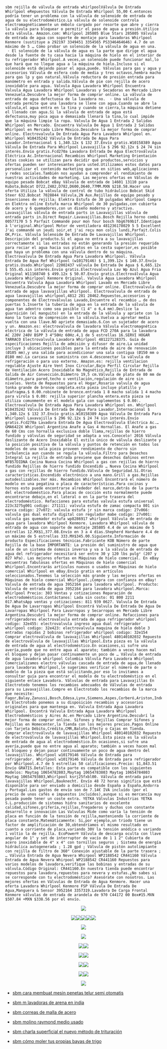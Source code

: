 
```
sbm rejilla de válvula de entrada whirlpoolVálvula De Entrada Whirlpool eRepuestos Válvula De Entrada Whirlpool 55,00 €.entonces podría tener un problema con la válvula de solenoide de entrada de agua de su electrodoméstico.La válvula de solenoide controla electromagnéticamente un émbolo cargado por resorte que abre y cierra la válvula para bloquear o permitir el paso de agua a presión.Utilice esta válvula. Amazon.com: Whirlpool 285805 Blue Stars 285805 Válvula de entrada de agua con soporte de montaje para lavadoras Whirlpool Kenmore (sustituye a 292197 3349451 3354565 PS3346464646) 4.7 de un máximo de 5 … Cómo probar un solenoide de la válvula de agua en una.  · El solenoide de la válvula de agua es la parte que dirige el agua desde la fuente de tu casa hacia la máquina de hielo en el interior de tu refrigerador Whirlpool.A veces,un solenoide puede funcionar mal,lo que hará que no llegue agua a la máquina de hielo.Incluso si el solenoide está dejando pasar el agua,puede. Válvulas para gas y agua y accesorios Válvula de esfera codo de media y tres octavos,hembra macho para gas lp y gas natural.Válvula reductora de presión entrada para manómetro en entrada y salida.Válvula de pie con rejilla de acero inoxidable para agua. Valvula Agua Lavadora Whirlpool Encuentra Valvula Agua Lavadora Whirlpool Lavadoras y Secadoras en Mercado Libre Venezuela.Descubre la mejor forma de comprar online. La válvula de entrada de agua defectuosa de la lavadora no.  · Una válvula de entrada permite que una lavadora se llene con agua.Cuando se abre la válvula,el agua entra en la tina y cuando se cierra,la máquina detiene el llenado con agua.Si la válvula de entrada de agua está defectuosa,muy poca agua o demasiada llenará la tina,lo cual impide que la máquina limpie la ropa. Valvula De Agua 1 Entrada 2 Salidas Whirlpool en Mercado. Encuentra Valvula De Agua 1 Entrada 2 Salidas Whirlpool en Mercado Libre México.Descubre la mejor forma de comprar online. Electrovalvula De Entrada Agua Para Lavadora Whirlpool en. Whirlpool W10435242 Válvula De Entrada De Agua Para Lavador.Internacional $ 1,340.12x $ 132 37.Envío gratis.W10158389 Agua Válvula De Entrada Para Whirlpool Lavavajilla $ 296 92.12x $ 24 74 sin interés.Envío gratis.Fcd270a Lavadora Entrada De Agua Electroválvula Eléctrica Ac.Internacional Recambios Whirlpool Marketing Orientación Estas cookies se utilizan para decidir qué productos,servicios y ofertas pueden ser interesantes para usted.Utilizamos estos datos para personalizar el contenido marketing que ve en sitios web,aplicaciones y redes sociales.También nos ayudan a comprender el rendimiento de nuestras actividades de marketing. Las mejores ofertas en Válvulas de equipo pesado Bobcat eBay Válvula de entrada de 14601 13110 para Kubota,Bobcat D722,Z482,D782,D600,D640,77MM.MXN $218.58.Hacer una oferta Utiliza la válvula de control de tubo hidráulico Bobcat Skid Steer 632.Bobcat 7028844 Válvula,2N Aux.Rejillas de equipo pesado y Inserciones de rejilla; Elektra Estufa de 30 pulgadas Whirlpool Compra en Elektra online Estufa marca Whirlpool de 30 pulgadas,con cubierta de acero y 6 quemadores,con un diseño moderno y atractivo. Lavavajillas válvula de entrada parts in Lavavajillas válvula de entrada parts in.Direct Repair.Lavavajillas.Bosch Rejilla horno combi 00577170 5 5 Parfait Commandé pour mon four bosch hbg6769b1f.Identique à l'original.Whirlpool Motor de ventiladora 481236178029 5 5 Excellent J'ai commandé un jeudi soir,et j'ai reçu mon colis lundi,Parfait.Colis OK,Prix. Válvula Solenoide De Entrada De Lavavajillas Whirlpool. Descripción del producto.Si el agua no entra a su lavavajillas correctamente si las entradas no están generando la presión requerida para rociar el agua hacia sus platos en la cesta superior,es posible que haya un problema con una válvula dentro de su máquina. Electrovalvula De Entrada Agua Para Lavadora Whirlpool. Válvula Entrada De Agua Ref Whirlpool (w10179146) $ 1,399.12x $ 140.37.Envío gratis.Usado.Whirlpool 22002437 válvula De Entrada De Agua $ 6,665.12x $ 555.45.sin interés.Envío gratis.Electrovalvula Lav Wp Azul Agua Fria Original W11168740 $ 499.12x $ 50.07.Envío gratis.Electroválvula Agua Lavadora Whirlpool Kenmore Original. Valvula Agua Lavadora Whirlpool Encuentra Valvula Agua Lavadora Whirlpool Lavado en Mercado Libre Venezuela.Descubre la mejor forma de comprar online. Electrovalvula de entrada de agua lavavajillas whirlpool. Electrovalvula de entrada de agua lavavajillas whirlpool,4812 281 28462.Repuestos,accesorios y componentes de Electroválvulas Lavado,Encuentre el recambio … de dos puertas 5.Inserte la tubería de agua en la entrada de la válvula de agua tan adentro como sea posible (1 4" o 6,4 mm).Deslice la guarnición (el manguito) en la entrada de la válvula y apriete con la mano la tuerca de compresión en la válvula.Vuelva a apretar media vuelta con una llave.NO apriete demasiado.6.Con un sujetador de acero y un. Amazon.es: electrovalvula de lavadora Válvula electromagnética eléctrica de la válvula de entrada de agua FCD 270A para la lavadora AC 220V 240V BSPP 3 4"50Hz 60Hz.4,1 de 5 estrellas 16.SERVI HOGAR TARRACO Electrovalvula Lavadora Whirlpool 481227128375. Guía de especificaciones Rejilla de admisión y difusor de aire.La unidad incluye 3 ubicaciones posibles para la entrada de aire de renovación (Ø105 mm),y una salida para acondicionar una sala contigua (Ø150 mm o Ø180 mm).La carcasa se suministra con 4.desconectar la válvula de refrigeración o para uso externo. Amazon.es: rejilla ventilacion regulable Ajuste Aire Vent Inox Circular,Bajo Perfil Circular Rejilla de Ventilación Acero Inoxidable No Magnético,Rejilla de Entrada de Salida de Air Convección.Diámetro 19,5 cm.Válvula de plato de 80 mm de diámetro,para pared,techo o ventilación,regulación de aire sin niveles. Venta de Repuestos para el Hogar,Rosario valvula de agua tonka grande de bronce completa.esta pieza incluye platillo y diafragma.$ 0.00.robinete de bronce.entrada 1 8 macho salida 1 4 macho para virola $ 0.00: rejilla superior plancha entera.esta pieza se utiliza comunmente en el modelo gala con suplementos $ 0.00:. Electrovalvula De Entrada Agua Para Lavadora Whirlpool en. Whirlpool W10435242 Válvula De Entrada De Agua Para Lavador.Internacional $ 1,340.12x $ 132 37.Envío gratis.W10158389 Agua Válvula De Entrada Para Whirlpool Lavavajilla $ 296 92.12x $ 24 74 sin interés.Envío gratis.Fcd270a Lavadora Entrada De Agua Electroválvula Eléctrica Ac.… GMA6422X Whirlpool Argentina Anafe a Gas 4 Hornallas. El Anafe a gas de 60 Cms con hornalla exclusiva doble llama,rejillas de hierro fundido y válvulas de seguridad se adapta a vos.Conocelo! 2016 Válvula deslizante de Acero Inoxidable El estilo único de válvula deslizante y la posición positiva de la válvula y puntos de retención en todos los modelos de una sola pieza proveen rendimiento de chorro sin turbulencia aun cuando se regula la válvula.Filtro para Desechos Integral La rejilla de entrada previene que desechos dañinos entren WFB57DIDNA Cocina Nueva Cocina Whirlpool a gas con rejillas de hierro fundido Rejillas de hierro fundido Encendido … Nueva Cocina Whirlpool a gas con rejillas de hierro fundido.Válvula de Seguridad.Si.Otras características.Encendido electrónico a una mano.Grill a gas.Rejillas autodeslizables.Ver más. Recambios Whirlpool Encontrará el número de modelo en una pegatina o placa de características.Para cocinas y hornos esto puede encontrarse alrededor del marco,detrás de la puerta del electrodoméstico.Para placas de cocción esto normalmente puede encontrarse debajo,en el lateral o en la parte trasera del electrodoméstico. Refacciones para estufas valvula estufa universal  223c3275g001 codigo: 271111: valvula estufa de zamac compacta 801 sin marca codigo: 27v072: valvula estufa jr sin marca codigo: 27v066: valvula gas dual estufa digital con regulador mabe codigo: 27v001: valvula gas quemador estufa wp8286917 whirlpool Válvula de entrada de agua para lavadora Whirlpool Kenmore. Lavadora Whirlpool válvula de entrada de agua con soporte de montaje 285805 4.4 de un máximo de 5 estrellas 12.MX$1,377.08.Envío en 3 a 4 días.Shepherd Hardware 4.4 de un máximo de 5 estrellas 333.MX$345.00.Siguiente.Información de producto Especificaciones técnicas.Fabricante KOB Número de parte Rejilla de la base IMPORTANTE: La presión del suministro de agua que sale de un sistema de ósmosis inversa y va a la válvula de entrada de agua del refrigerador necesitará ser entre 30 y 120 lbs pulg² (207 y 827 kPa). Las mejores ofertas en Máquinas de hielo comercial. En eBay encuentras fabulosas ofertas en Máquinas de hielo comercial Whirlpool.Encontrarás artículos nuevos o usados en Máquinas de hielo comercial Whirlpool en eBay.Envío gratis en artículos seleccionados.Tenemos la selección más grande y las mejores ofertas en Máquinas de hielo comercial Whirlpool.¡Compra con confianza en eBay! Valvula de entrada de agua 3952164 para lavadora whirlpool. Producto: Valvula de entrada de agua 3952164 para lavadora whirlpool.Marca: Whirlpool Precio: 303 Ventas y cotizaciones Reparación de electrodomésticos.Contáctanos: Lada sin costo: 01 800 2211 017.WhatsApp ventas y cotizaciones: 811 939 0627. Valvula De Entrada De Agua De Lavarropas Whirlpool Encontrá Valvula De Entrada De Agua De Lavarropas Whirlpool Para Lavarropas y Secarropas en Mercado Libre Argentina.Descubrí la mejor forma de comprar online. Refacciones para refrigeradores electrovalvula entrada de agua refrigerador whirlpool codigo: 32e455: electrovalvula ingreso agua dual refrigerador whirlpool codigo: 32e423: electrovalvula maquina de hielo doble 3 entradas rapidas 2 bobinas refrigerador whirlpool codigo: 32e154 Comprar electroválvula de lavavajillas Whirlpool 480140102032 Repuesto de electroválvula de lavavajillas Whirlpool.Esta pieza es la válvula de entrada de agua al electrodoméstico.En ocasiones,si sufre una avería,puede que no entre agua al aparato; también a veces hacen mal el bloqueo y dejan pasar continuamente un poco de … Válvula de entrada de agua lavadora whirlpool Colombia Válvula Para Lavadora Whirlpool Comercializamos electro válvulas cascada de entrada de agua,de llenado para lavadoras Whirlpool,le sugerimos verificar el número de parte o modelo de la pieza que está solicitando,por eso lo invitamos a consultar guía para encontrar el modelo de tu electrodoméstico en el siguiente enlace Lavadora. Válvulas de entrada para Lavavajillas En Electrotodo tenemos los recambios adecuados de Válvulas de entrada para su Lavavajillas.Compre en Electrotodo los recambios de la marca que necesite: Fagor,Balay,Zanussi,Bosch,Edesa,Lynx,Siemens,Aspes,Corberó,Ariston,Indesit,Teka,Vestel,Beko,Samsumg,Candy,LG,Electrolux,Otsein En Electrotodo ponemos a su disposición recambios y accesorios originales para que mantenga en. Valvula Entrada Agua Lavadora Whirlpool. Encontrá Valvula Entrada Agua Lavadora Whirlpool Electrodomésticos y Aires Ac.en Mercado Libre Argentina.Descubrí la mejor forma de comprar online. Sifones y Rejillas Comprar Sifones y Rejillas en Homecenter,la Tienda con los mejores precios.Pagos Online con Tarjeta Débito,Crédito,CMR,Baloto,Efecty o Cajas en Tienda. Comprar electroválvula de lavavajillas Whirlpool 480140102032 Repuesto de electroválvula de lavavajillas Whirlpool.Esta pieza es la válvula de entrada de agua al electrodoméstico.En ocasiones,si sufre una avería,puede que no entre agua al aparato; también a veces hacen mal el bloqueo y dejan pasar continuamente un poco de agua dentro del lavavajillas. Whirlpool w10179146 Válvula de Entrada para refrigerador. Whirlpool w10179146 Válvula de Entrada para refrigerador por Whirlpool.4.7 de 5 estrellas 50 calificaciones.Precio: $1,843.51 Envío GRATIS.Detalles: Esta parte es compatible con los siguientes modelos: Maytag 10654782803,Maytag 10654783803 Maytag 10654784803 Maytag 10654793803,Whirlpool ksrj25fxbl00. Válvula de entrada para lavavajillas Whirlpool,Bauknecht. Envío 48 72 horas significa que está disponible para ser enviado a domicilio desde España a España,Andorra y Portugal.Los gastos de envío son de 7.14€ IVA incluído (por el precio de unos cafés e impuestos incluídos),aunque si es mercancía muy pesada puede tener un coste extra. YETKA Válvulas Industrias YETKA S.L.producción de sistemas hidro sanitarios de excelente calidad,sifones,grifería,rejillas,fregaderos y duchas con constante desarrollo e innovación Las Valvulas Mide como varía la tensión de placa en función de la tensión de rejilla,manteniendo la corriente de placa constante.Matemáticamente: Si,por ejemplo,un triodo tiene un factor de amplificación de 30,obtendríamos el mismo resultado en cuanto a corriente de placa,variando 30V la tensión anódica o variando 1 voltio la de rejilla. EcoPower® Válvula de descarga oculta con llave angular de 1" y set de interruptor de vacío de 1 1 2" Cubierta de acero inoxidable de 4" x 4" con tornillos seguros ; Sistema de energía hidráulica autogenerada ; 1.28 gpd ; Válvula de pistón autolimpiante con rejilla de filtro de 360° Conexión ajustable de la parte trasera ; … Válvula Entrada de Agua Nevera Whirpool WP2188542 CR441160 Válvula Entrada de Agua Nevera Whirpool WP2188542 CR441160 Repuestos para varios modelos de lavadora,verifique las bobinas y entradas de su válvula.Código Original: CR441160.En nuestra tienda puede encontrar repuestos para lavadora,repuestos para nevera y estufas.¿No sabes si se corresponde con tu electrodoméstico? Asesórate con nosotros. Las mejores ofertas en Válvulas de Entrada de Agua Kenmore. Hacer una oferta Lavadora Whirlpool Kenmore FSP Válvula De Entrada De Agua,Manguera & Sensor 3952164 3357319.Lavadora De Carga Frontal Kenmore válvulas de entrada de arandela de 970 C44172 00 Box#15.MXN $507.84 +MXN $338.56 por el envío. 
```

<div align="center">

<a href="https://es-crusher.shibang-china.com/github&k=sbm+rejilla+de+v%C3%A1lvula+de+entrada+whirlpool"><img src="https://static.shibang-china.com/es/crusher/logo.jpg"></a>

<a href="https://es-crusher.shibang-china.com/github&k=sbm+rejilla+de+v%C3%A1lvula+de+entrada+whirlpool"><img src="https://static.shibang-china.com/es/crusher/index.jpg"></a><a href="https://es-crusher.shibang-china.com/material.htmlgithub&k=sbm+rejilla+de+v%C3%A1lvula+de+entrada+whirlpool"><img src="https://static.shibang-china.com/es/crusher/material.jpg"></a><a href="https://es-crusher.shibang-china.com/application.htmlgithub&k=sbm+rejilla+de+v%C3%A1lvula+de+entrada+whirlpool"><img src="https://static.shibang-china.com/es/crusher/application.jpg"></a><a href="https://es-crusher.shibang-china.com/aboutus.htmlgithub&k=sbm+rejilla+de+v%C3%A1lvula+de+entrada+whirlpool"><img src="https://static.shibang-china.com/es/crusher/aboutus.jpg"></a><a href="https://es-crusher.shibang-china.com/contact.htmlgithub&k=sbm+rejilla+de+v%C3%A1lvula+de+entrada+whirlpool"><img src="https://static.shibang-china.com/es/crusher/contact.jpg"></a>

<a href="https://es-crusher.shibang-china.com/github&k=sbm+rejilla+de+v%C3%A1lvula+de+entrada+whirlpool"><img src="https://static.shibang-china.com/es/crusher/banner.jpg"></a>

<a href="https://swt.shibang-china.com/github&k=sbm+rejilla+de+v%C3%A1lvula+de+entrada+whirlpool"><img src="https://static.shibang-china.com/es/crusher/text.jpg"></a>

<a href="https://swt.shibang-china.com/github&k=sbm+rejilla+de+v%C3%A1lvula+de+entrada+whirlpool"><img src="https://static.shibang-china.com/es/crusher/chat.jpg"></a><a href="https://es-crusher.shibang-china.com/contact.htmlgithub&k=sbm+rejilla+de+v%C3%A1lvula+de+entrada+whirlpool"><img src="https://static.shibang-china.com/es/crusher/message.jpg"></a>

<a href="https://es-crusher.shibang-china.com/products/pe.htmlgithub&k=sbm+rejilla+de+v%C3%A1lvula+de+entrada+whirlpool"><img src="https://static.shibang-china.com/es/crusher/pe.jpg"></a><a href="https://es-crusher.shibang-china.com/products/pf.htmlgithub&k=sbm+rejilla+de+v%C3%A1lvula+de+entrada+whirlpool"><img src="https://static.shibang-china.com/es/crusher/pf.jpg"></a>

<a href="https://es-crusher.shibang-china.com/products/hpt.htmlgithub&k=sbm+rejilla+de+v%C3%A1lvula+de+entrada+whirlpool"><img src="https://static.shibang-china.com/es/crusher/hpt.jpg"></a><a href="https://es-crusher.shibang-china.com/products/vsi.htmlgithub&k=sbm+rejilla+de+v%C3%A1lvula+de+entrada+whirlpool"><img src="https://static.shibang-china.com/es/crusher/vsi.jpg"></a>

<a href="https://es-crusher.shibang-china.com/products/klv.htmlgithub&k=sbm+rejilla+de+v%C3%A1lvula+de+entrada+whirlpool"><img src="https://static.shibang-china.com/es/crusher/klv.jpg"></a><a href="https://es-crusher.shibang-china.com/products/portable.htmlgithub&k=sbm+rejilla+de+v%C3%A1lvula+de+entrada+whirlpool"><img src="https://static.shibang-china.com/es/crusher/portable.jpg"></a>

<a href="https://swt.shibang-china.com/github&k=sbm+rejilla+de+v%C3%A1lvula+de+entrada+whirlpool"><img src="https://static.shibang-china.com/es/crusher/case.jpg"></a>

</div>


* [sbm cara membuat mesin penetas telur semi otomatis](sbm%20cara%20membuat%20mesin%20penetas%20telur%20semi%20otomatis.md)

* [sbm m lavadoras de arena en india](sbm%20m%20lavadoras%20de%20arena%20en%20india.md)

* [sbm correas de malla de acero](sbm%20correas%20de%20malla%20de%20acero.md)

* [sbm molino raymond medio usado](sbm%20molino%20raymond%20medio%20usado.md)

* [sbm charla superficial el nuevo método de trituración](sbm%20charla%20superficial%20el%20nuevo%20m%C3%A9todo%20de%20trituraci%C3%B3n.md)

* [sbm cómo moler tus propias bayas de trigo](sbm%20c%C3%B3mo%20moler%20tus%20propias%20bayas%20de%20trigo.md)